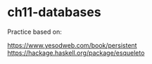 # ch11-databases

Practice based on:

  https://www.yesodweb.com/book/persistent
  https://hackage.haskell.org/package/esqueleto
